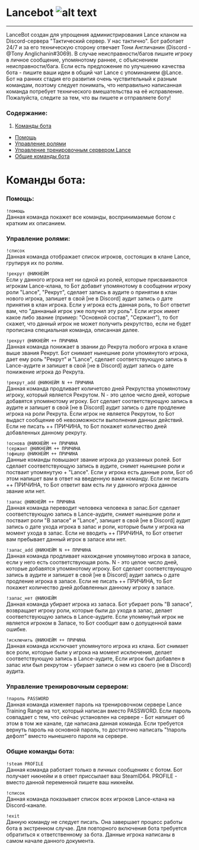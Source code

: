 
# Lancebot ![alt text](https://github.com/istanbuls/lancebot/blob/master/logo30x30_2.png "Logo Title Text 1")
___

LanceBot создан для упрощения администрирования Lance кланом на Discord-сервера "Тактический сервер. У нас тактично".
Бот работает 24/7 и за его техническую сторону отвечает Тони Англичанин (Discord - @Tony Anglichanin#3069).
В случае неисправности/багов пишите игроку в личное сообщение, упомянотому раннее, с объяснением неисправности/бага.
Если есть предложение по улучшению качества бота - пишите ваши идеи в общий чат Lance с упоминанием @Lance.
Бот на ранних стадия его развития очень чуствительный к разным командам, поэтому следует понимать,
что неправильно написанная команда потребует технического вмешательства на её исправление.
Пожалуйста, следите за тем, что вы пишете и отправляете боту!

### Содержание:
1. [Команды бота](#Команды-бота)
+ [Помощь](#Помощь)
+ [Управление ролями](#Управление-ролями)
+ [Управление тренировочным сервером Lance](#Управление-тренировочным-сервером)
+ [Общие команды бота](#Общие-команды-бота)


# Команды бота:

### Помощь:
```!помощь ```  
Данная команда покажет все команды, воспринимаемые ботом с кратким их описанием.



### Управление ролями:

```!список```  
Данная команда отображает список игроков, состоящих в клане Lance, групируя их по ролям.

```!рекрут @НИКНЕЙМ```  
Если у данного игрока нет ни одной из ролей, которые присваиваются игрокам Lance-клана, то Бот добавит упомянотому
в сообщении игроку роли "Lance", "Рекрут", сделает запись в аудите о принятии в клан нового игрока, запишет в свой
[не в Discord] аудит запись о дате принятия в клан игрока.
Если у игрока есть данная роль, то Бот ответит вам, что "даннаный игрок уже получил эту роль".
Если игрок имеет какое либо звание (пример: "Основной состав", "Сержант"), то бот скажет, что данный игрок не может
получить рекрутство, если не будет прописана специальная команда, описанная далее.


```!рекрут @НИКНЕЙМ ++ ПРИЧИНА```  
Данная команда понижает в звании до Рекрута любого игрока в клане выше звания Рекрут.
Бот снимает нынешние роли упомянутого игрока, дает ему роль "Рекрут" и "Lance", сделает соответствующую
запись в  Lance-аудите и запишет в свой [не в Discord] аудит запись о дате понижение игрока до Рекрута.


```!рекрут_add @НИКНЕЙМ N ++ ПРИЧИНА```  
Данная команда продливает количетсво дней Рекрутства упомянотому игроку, который является Рекрутом.
N - это целое число дней, которые добавятся упомянотому игроку. Бот сделает соответствующую запись в аудите и
запишет в свой [не в Discord] аудит запись о дате продление игрока на роли Рекрута.
Если игрок не является Рекрутом, то Бот выдаст сообщение об невозможности выполнения данных действий.
Если не писать ++ ПРИЧИНА, то Бот покажет количество дней добавленных данному рекруту.



```!основа @НИКНЕЙМ ++ ПРИЧИНА```  
```!сержант @НИКНЕЙМ ++ ПРИЧИНА```  
```!офицер @НИКНЕЙМ ++ ПРИЧИНА```  
Данные команды повышают звание игрока до указанных ролей. Бот сделает соответствующую запись в аудите, снимет нынешние
роли и постваит упомянутую + "Lance". Если у игрока есть данные роли, Бот об этом напишет вам в ответ на
введенную вами команду. Если не писать ++ ПРИЧИНА, то Бот ответит вам есть ли у данного игрока данное звание или нет.


```!запас @НИКНЕЙМ ++ ПРИЧИНА```  
Данная команда переводит человека человека в запас.Бот сделает соответствующую запись в Lance-аудите, снимет нынешние роли и
постваит роли "В запасе" и "Lance", запишет в свой [не в Discord] аудит запись о дате ухода игрока в запас и роли,
которые были у игрока на момент ухода в запас. Если не вводить ++ ПРИЧИНА, то Бот ответит вам пребывает
данный игрок в запасе или нет.


```!запас_add @НИКНЕЙМ N ++ ПРИЧИНА```  
Данная команда продливает нахождение упомянутово игрока в запасе, если у него есть соответствующая роль.
N - это целое число дней, которые добавятся упомянотому игроку. Бот сделает соответствующую запись в аудите и
запишет в свой [не в Discord] аудит запись о дате продление игрока в запасе.
Если не писать ++ ПРИЧИНА, то Бот покажет количество дней добавленных данному игроку в запасе.


```!запас_нет @НИКНЕЙМ```  
Данная команда убирает игрока из запаса. Бот убирает роль "В запасе", возвращает игроку роли, которые были до ухода
в запас, делает соответствующую запись в Lance-аудите.
Если упомянутый игрок не является игроком в Запасе, то Бот сообщит вам о допущенной вами ошибке.


```!исключить @НИКНЕЙМ ++ ПРИЧИНА```  
Данная команда исключает упомянутого игрока из клана. Бот снимает все роли, которые были у игрока на момент исключения,
делает соответствующую запись в Lance-аудите, Если игрок был добавлен в запас или был рекрутом - убирает записи о нем из
своего (не в Discord) аудита.


### Управление тренировочным сервером:

```!пароль PASSWORD```  
Данная команда изменяет пароль на тренировочном сервере Lance Training Range на тот, который написан вместо PASSWORD.
Если пароль совпадает с тем, что сейчас установлен на сервере - Бот напишет об этом в том же канале, где написана
данная команда. Если требуется вернуть пароль на основной пароль, то достаточно написать "!пароль дефолт" вместо
нынешнего пароля на сервере.


### Общие команды бота:

```!steam PROFILE```  
Данная команда работает только в личных сообщениях с ботом. Бот получает никнейм и в ответ приссылает ваш SteamID64.
PROFILE - вместо данной переменной пишете ваш никнейм.

```!список```  
Данная команда показывает список всех игроков Lance-клана на Discord-канале.

```!exit```  
Данную команду не следует писать. Она завершает процесс работы бота в экстренном случае. Для повторного включения бота
требуется обратиться к ответственному за бота. Данные игрока написаны в самом начале данного документа.
